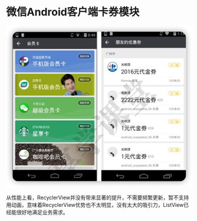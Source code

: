 # 微信Android客户端卡券模块

![](img/f77d2dd9.png)

从性能上看，RecyclerView并没有带来显著的提升，不需要频繁更新，暂不支持用动画，意味着RecyclerView优势也不太明显，没有太大的吸引力，ListView已经能很好地满足业务需求。